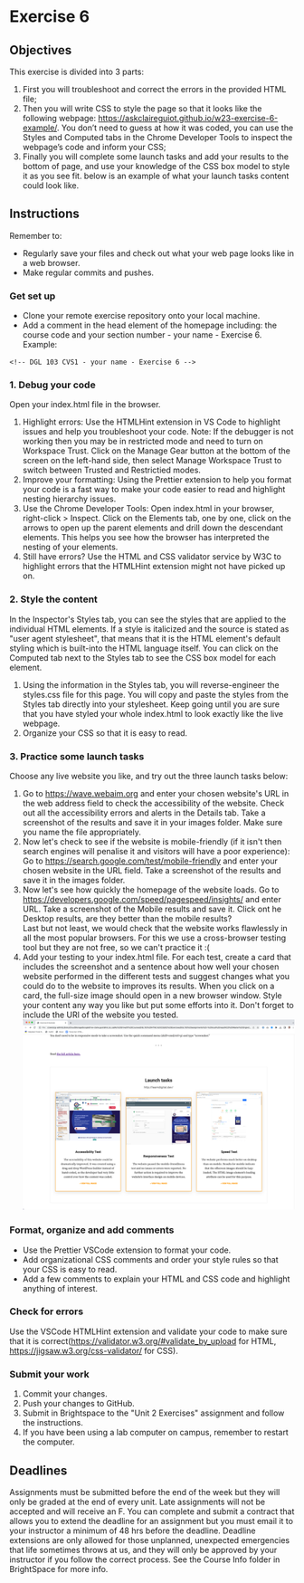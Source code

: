 # Exercise 6

## Objectives
This exercise is divided into 3 parts: 
1. First you will troubleshoot and correct the errors in the provided HTML file;
2. Then you will write CSS to style the page so that it looks like the following webpage: https://askclaireguiot.github.io/w23-exercise-6-example/. You don’t need to guess at how it was coded, you can use the Styles and Computed tabs in the Chrome Developer Tools to inspect the webpage’s code and inform your CSS;
3. Finally you will complete some launch tasks and add your results to the bottom of page, and use your knowledge of the CSS box model to style it as you see fit. below is an example of what your launch tasks content could look like.


## Instructions
Remember to:
* Regularly save your files and check out what your web page looks like in a web browser.
* Make regular commits and pushes.
### Get set up
* Clone your remote exercise repository onto your local machine.
* Add a comment in the head element of the homepage including: the course code and your section number - your name - Exercise 6. Example:
```
<!-- DGL 103 CVS1 - your name - Exercise 6 -->
```
### 1. Debug your code
Open your index.html file in the browser.
1. Highlight errors: Use the HTMLHint extension in VS Code to highlight issues and help you troubleshoot your code. Note: If the debugger is not working then you may be in restricted mode and need to turn on Workspace Trust. Click on the Manage Gear button at the bottom of the screen on the left-hand side, then select Manage Workspace Trust to switch between Trusted and Restrictied modes.
2. Improve your formatting: Using the Prettier extension to help you format your code is a fast way to make your code easier to read and highlight nesting hierarchy issues.
3. Use the Chrome Developer Tools: Open index.html in your browser, right-click > Inspect.
Click on the Elements tab, one by one, click on the arrows to open up the parent elements and drill down the descendant elements. This helps you see how the browser has interpreted the nesting of your elements.
4. Still have errors? Use the HTML and CSS validator service by W3C to highlight errors that the HTMLHint extension might not have picked up on.

### 2. Style the content
In the Inspector's Styles tab, you can see the styles that are applied to the individual HTML elements. If a style is italicized and the source is stated as "user agent stylesheet", that means that it is the HTML element's default styling which is built-into the HTML language itself. 
You can click on the Computed tab next to the Styles tab to see the CSS box model for each element.
1. Using the information in the Styles tab, you will reverse-engineer the styles.css file for this page. You will copy and paste the styles from the Styles tab directly into your stylesheet. Keep going until you are sure that you have styled your whole index.html to look exactly like the live webpage.
2. Organize your CSS so that it is easy to read.

### 3. Practice some launch tasks
Choose any live website you like, and try out the three launch tasks below:
1. Go to https://wave.webaim.org and enter your chosen website's URL in the web address field to check the accessibility of the website. Check out all the accessibility errors and alerts in the Details tab. Take a screenshot of the results and save it in your images folder. Make sure you name the file appropriately. 
2. Now let's check to see if the website is mobile-friendly (if it isn't then search engines will penalise it and visitors will have a poor experience): Go to https://search.google.com/test/mobile-friendly and enter your chosen website in the URL field. Take a screenshot of the results and save it in the images folder.
3. Now let's see how quickly the homepage of the website loads. Go to https://developers.google.com/speed/pagespeed/insights/ and enter URL. Take a screenshot of the Mobile results and save it. Click ont he Desktop results, are they better than the mobile results?<br>
Last but not least, we would check that the website works flawlessly in all the most popular browsers. For this we use a cross-browser testing tool but they are not free, so we can't practice it :(
4. Add your testing to your index.html file. For each test, create a card that includes the screenshot and a sentence about how well your chosen website performed in the different tests and suggest changes what you could do to the website to improves its results. When you click on a card, the full-size image should open in a new browser window. Style your content any way you like but put some efforts into it. Don't forget to include the URl of the website you tested.
![Image of sample webpage](images/task3-example.png)

### Format, organize and add comments 
* Use the Prettier VSCode extension to format your code.
* Add organizational CSS comments and order your style rules so that your CSS is easy to read.
* Add a few comments to explain your HTML and CSS code and highlight anything of interest.

### Check for errors
Use the VSCode HTMLHint extension and validate your code to make sure that it is correct(https://validator.w3.org/#validate_by_upload for HTML, https://jigsaw.w3.org/css-validator/ for CSS).

### Submit your work
1. Commit your changes.
2. Push your changes to GitHub. 
3. Submit in Brightspace to the "Unit 2 Exercises" assignment and follow the instructions. 
4. If you have been using a lab computer on campus, remember to restart the computer.

## Deadlines
Assignments must be submitted before the end of the week but they will only be graded at the end of every unit. Late assignments will not be accepted and will receive an F. You can complete and submit a contract that allows you to extend the deadline for an assignment but you must email it to your instructor a minimum of 48 hrs before the deadline. Deadline extensions are only allowed for those unplanned, unexpected emergencies that life sometimes throws at us, and they will only be approved by your instructor if you follow the correct process. See the Course Info folder in BrightSpace for more info.